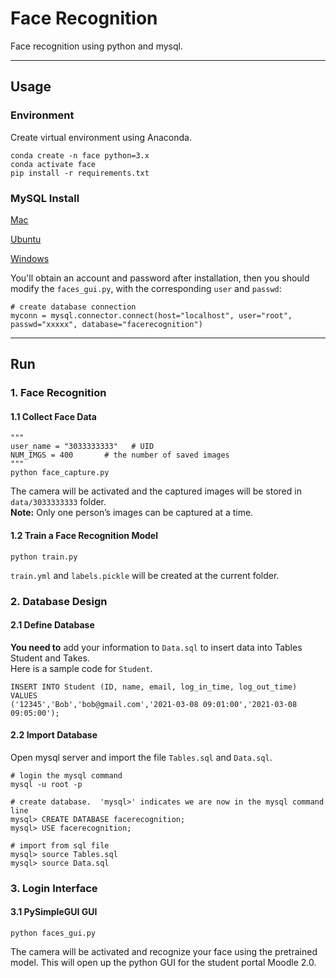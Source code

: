 # Face Recognition

Face recognition using python and mysql.

*******

## Usage

### Environment

Create virtual environment using Anaconda.
```
conda create -n face python=3.x
conda activate face
pip install -r requirements.txt
```

### MySQL Install

[Mac](https://dev.mysql.com/doc/mysql-osx-excerpt/5.7/en/osx-installation-pkg.html)

[Ubuntu](https://dev.mysql.com/doc/mysql-linuxunix-excerpt/5.7/en/linux-installation.html)

[Windows](https://dev.mysql.com/downloads/installer/)

You'll obtain an account and password after installation, then you should modify the `faces_gui.py`, with the corresponding
`user` and `passwd`:
```
# create database connection
myconn = mysql.connector.connect(host="localhost", user="root", passwd="xxxxx", database="facerecognition")
```

*******

## Run

### 1. Face Recognition

#### 1.1 Collect Face Data
```
"""
user_name = "3033333333"   # UID
NUM_IMGS = 400       # the number of saved images
"""
python face_capture.py
```
The camera will be activated and the captured images will be stored in `data/3033333333` folder.      
**Note:** Only one person’s images can be captured at a time.

#### 1.2 Train a Face Recognition Model
```
python train.py
```
`train.yml` and `labels.pickle` will be created at the current folder.



### 2. Database Design

#### 2.1 Define Database
**You need to** add your information to `Data.sql` to insert data into Tables Student and Takes.      
Here is a sample code for `Student`.
```
INSERT INTO Student (ID, name, email, log_in_time, log_out_time) VALUES
('12345','Bob','bob@gmail.com','2021-03-08 09:01:00','2021-03-08 09:05:00');
```

#### 2.2 Import Database
Open mysql server and import the file `Tables.sql` and `Data.sql`.
```
# login the mysql command
mysql -u root -p

# create database.  'mysql>' indicates we are now in the mysql command line
mysql> CREATE DATABASE facerecognition;
mysql> USE facerecognition;

# import from sql file
mysql> source Tables.sql
mysql> source Data.sql
```



### 3. Login Interface

#### 3.1 PySimpleGUI GUI
```
python faces_gui.py
```

The camera will be activated and recognize your face using the pretrained model.
This will open up the python GUI for the student portal Moodle 2.0.
